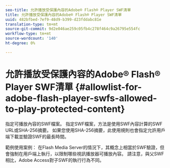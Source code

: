 ```yaml
---
seo-title: 允許播放受保護內容的Adobe® Flash® Player SWF清單
title: 允許播放受保護內容的Adobe® Flash® Player SWF清單
uuid: 482bfbed-7ef9-48d9-b399-d23fddabc81e
translation-type: tm+mt
source-git-commit: 9d2e046ae259c05fb4c278f464c9a26795e554fc
workflow-type: tm+mt
source-wordcount: '140'
ht-degree: 0%

---
```



# 允許播放受保護內容的Adobe® Flash® Player SWF清單 {#allowlist-for-adobe-flash-player-swfs-allowed-to-play-protected-content}

指定可播放內容的SWF檔案。 指定SWF檔案，方法是使用SWF內容計算的SWF URL或SHA-256摘要。 如果您使用SHA-256摘要，此使用規則也會指定允許用戶端下載並驗證SWF的最長時間。

範例使用案例： 在Flash Media Server的情況下，其概念上相當於SWF驗證，但會強制在用戶端上執行，以限制哪些視訊播放器可播放內容。 請注意，與父SWF相比，Adobe Access對子SWF的執行行為不同。
